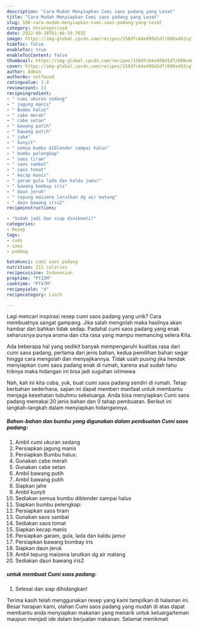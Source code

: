 ```yaml
---
description: "Cara Mudah Menyiapkan Cumi saos padang yang Lezat"
title: "Cara Mudah Menyiapkan Cumi saos padang yang Lezat"
slug: 580-cara-mudah-menyiapkan-cumi-saos-padang-yang-lezat
category: Uncategorized
date: 2022-09-28T01:46:39.763Z
image: https://img-global.cpcdn.com/recipes/158dfcb4e498d1d7/680x482cq70/cumi-saos-padang-foto-resep-utama.jpg
hideToc: false
enableToc: true
enableTocContent: false
thumbnail: https://img-global.cpcdn.com/recipes/158dfcb4e498d1d7/680x482cq70/cumi-saos-padang-foto-resep-utama.jpg
cover: https://img-global.cpcdn.com/recipes/158dfcb4e498d1d7/680x482cq70/cumi-saos-padang-foto-resep-utama.jpg
author: Admin
authorAv: notfound
ratingvalue: 3.8
reviewcount: 13
recipeingredient:
- " cumi ukuran sedang"
- " jagung manis"
- " Bumbu halus"
- " cabe merah"
- " cabe setan"
- " bawang putih"
- " bawang putih"
- " jahe"
- " kunyit"
- " semua bumbu diblender sampai halus"
- " bumbu pelengkap"
- " saos tiram"
- " saos sambal"
- " saos tomat"
- " kecap manis"
- " garam gula lada dan kaldu jamur"
- " bawang bombay iris"
- " daun jeruk"
- " tepung maizena larutkan dg air matang"
- " daun bawang iris2"
recipeinstructions:

- "Sudah jadi dan siap dinikmati!"
categories:
- Resep
tags:
- cumi
- saos
- padang

katakunci: cumi saos padang 
nutrition: 211 calories
recipecuisine: Indonesian
preptime: "PT15M"
cooktime: "PT47M"
recipeyield: "4"
recipecategory: Lunch

---
```





Lagi mencari inspirasi resep cumi saos padang yang unik? Cara membuatnya sangat gampang. Jika salah mengolah maka hasilnya akan hambar dan bahkan tidak sedap. Padahal cumi saos padang yang enak seharusnya punya aroma dan cita rasa yang mampu memancing selera Kita.







Ada beberapa hal yang sedikit banyak mempengaruhi kualitas rasa dari cumi saos padang, pertama dari jenis bahan, kedua pemilihan bahan segar hingga cara mengolah dan menyajikannya. Tidak usah pusing jika hendak menyiapkan cumi saos padang enak di rumah, karena asal sudah tahu triknya maka hidangan ini bisa jadi suguhan istimewa.






Nah, kali ini kita coba, yuk, buat cumi saos padang sendiri di rumah. Tetap berbahan sederhana, sajian ini dapat memberi manfaat untuk membantu menjaga kesehatan tubuhmu sekeluarga. Anda bisa menyiapkan Cumi saos padang memakai 20 jenis bahan dan 0 tahap pembuatan. Berikut ini langkah-langkah dalam menyiapkan hidangannya.

<!--inarticleads1-->

##### Bahan-bahan dan bumbu yang digunakan dalam pembuatan Cumi saos padang:

1. Ambil  cumi ukuran sedang
1. Persiapkan  jagung manis
1. Persiapkan  Bumbu halus:
1. Gunakan  cabe merah
1. Gunakan  cabe setan
1. Ambil  bawang putih
1. Ambil  bawang putih
1. Siapkan  jahe
1. Ambil  kunyit
1. Sediakan  semua bumbu diblender sampai halus
1. Siapkan  bumbu pelengkap:
1. Persiapkan  saos tiram
1. Gunakan  saos sambal
1. Sediakan  saos tomat
1. Siapkan  kecap manis
1. Persiapkan  garam, gula, lada dan kaldu jamur
1. Persiapkan  bawang bombay iris
1. Siapkan  daun jeruk
1. Ambil  tepung maizena larutkan dg air matang
1. Sediakan  daun bawang iris2




<!--inarticleads2-->

#####  untuk membuat Cumi saos padang:


1. Selesai dan siap dihidangkan!



Terima kasih telah menggunakan resep yang kami tampilkan di halaman ini. Besar harapan kami, olahan Cumi saos padang yang mudah di atas dapat membantu anda menyiapkan makanan yang menarik untuk keluarga/teman maupun menjadi ide dalam berjualan makanan. Selamat menikmati

